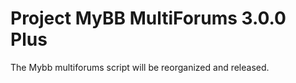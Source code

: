 # Project MyBB MultiForums 3.0.0 Plus
The Mybb multiforums script will be reorganized and released.
